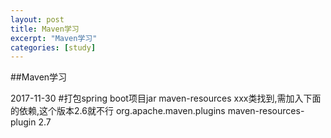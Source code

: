 ```yaml
---
layout: post
title: Maven学习
excerpt: "Maven学习"
categories: [study]
---
```

##Maven学习

2017-11-30
#打包spring boot项目jar maven-resources xxx类找到,需加入下面的依赖,这个版本2.6就不行
		<plugin>
          <groupId>org.apache.maven.plugins</groupId>
          <artifactId>maven-resources-plugin</artifactId>
          <version>2.7</version><!--$NO-MVN-MAN-VER$ -->
        </plugin>
